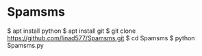 # Spamsms 
$ apt install python
$ apt install git 
$ git clone https://github.com/linad577/Spamsms.git
$ cd Spamsms 
$ python Spamsms.py 
